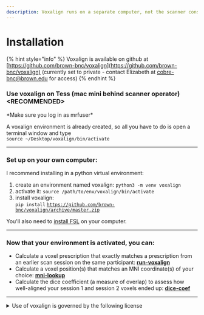 ```yaml
---
description: Voxalign runs on a separate computer, not the scanner console
---
```


# Installation

{% hint style="info" %}
Voxalign is available on github at [https://github.com/brown-bnc/voxalign](https://github.com/brown-bnc/voxalign) (currently set to private - contact Elizabeth at cobre-bnc@brown.edu for access)
{% endhint %}

### Use voxalign on Tess (mac mini behind scanner operator)  \<RECOMMENDED>&#x20;

\*Make sure you log in as mrfuser\*

A voxalign environment is already created, so all you have to do is open a terminal window and type \
`source ~/Desktop/voxalign/bin/activate`

***

### Set up on your own computer:

I recommend installing in a python virtual environment:

1. create an environment named voxalign: `python3 -m venv voxalign`
2. activate it: `source /path/to/env/voxalign/bin/activate`
3. install voxalign: \
   `pip install` [`https://github.com/brown-bnc/voxalign/archive/master.zip`](https://github.com/brown-bnc/voxalign/archive/master.zip)

You'll also need to [install FSL](https://fsl.fmrib.ox.ac.uk/fsl/docs/#/install/index) on your computer.

***

### Now that your environment is activated, you can:

* Calculate a voxel prescription that exactly matches a prescription from an earlier scan session on the same participant: [**run-voxalign**](multi-session-alignment.md)&#x20;
* Calculate a voxel position(s) that matches an MNI coordinate(s) of your choice: [**mni-lookup**](center-on-mni-coordinate.md)&#x20;
* Calculate the dice coefficient (a measure of overlap) to assess how well-aligned your session 1 and session 2 voxels ended up: [**dice-coef**](quantify-voxel-overlap.md)&#x20;

***

<details>

<summary>Use of voxalign is governed by the following license</summary>

Copyright 2025, Brown University, Providence, RI.

All Rights Reserved

Permission to use, copy, modify, and distribute this software and\
its documentation for any purpose other than its incorporation into a\
commercial product or service is hereby granted without fee, provided\
that the above copyright notice appear in all copies and that both\
that copyright notice and this permission notice appear in supporting\
documentation, and that the name of Brown University not be used in\
advertising or publicity pertaining to distribution of the software\
without specific, written prior permission.

BROWN UNIVERSITY DISCLAIMS ALL WARRANTIES WITH REGARD TO THIS SOFTWARE,\
INCLUDING ALL IMPLIED WARRANTIES OF MERCHANTABILITY AND FITNESS FOR ANY\
PARTICULAR PURPOSE. IN NO EVENT SHALL BROWN UNIVERSITY BE LIABLE FOR\
ANY SPECIAL, INDIRECT OR CONSEQUENTIAL DAMAGES OR ANY DAMAGES\
WHATSOEVER RESULTING FROM LOSS OF USE, DATA OR PROFITS, WHETHER IN AN\
ACTION OF CONTRACT, NEGLIGENCE OR OTHER TORTIOUS ACTION, ARISING OUT OF\
OR IN CONNECTION WITH THE USE OR PERFORMANCE OF THIS SOFTWARE.

</details>
